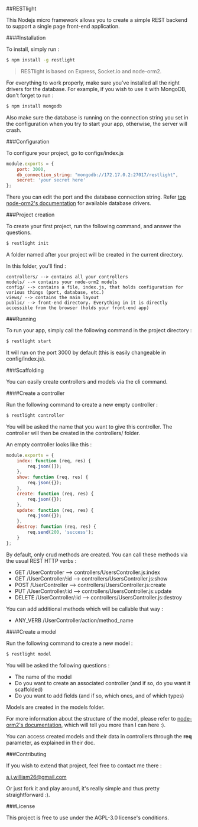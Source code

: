 ##RESTlight

This Nodejs micro framework allows you to create a simple REST backend to support a single page front-end application.

####Installation

To install, simply run :

```sh
$ npm install -g restlight
```

> RESTlight is based on Express, Socket.io and node-orm2.

For everything to work properly, make sure you've installed all the right drivers for the database.
For example, if you wish to use it with MongoDB, don't forget to run :

```sh
$ npm install mongodb
```

Also make sure the database is running on the connection string you set in the configuration
when you try to start your app, otherwise, the server will crash.

###Configuration

To configure your project, go to configs/index.js

```javascript
module.exports = {
    port: 3000,
    db_connection_string: "mongodb://172.17.0.2:27017/restlight",
    secret: 'your secret here'
};
```

There you can edit the port and the database connection string. Refer [top node-orm2's documentation][1] for available
database drivers.

###Project creation

To create your first project, run the following command, and answer the questions.

```sh
$ restlight init
```

A folder named after your project will be created in the current directory.

In this folder, you'll find :

    controllers/ --> contains all your controllers
    models/ --> contains your node-orm2 models
    config/ --> contains a file, index.js, that holds configuration for various things (port, database, etc.)
    views/ --> contains the main layout
    public/ --> front-end directory. Everything in it is directly accessible from the browser (holds your front-end app)

###Running

To run your app, simply call the following command in the project directory :

```sh
$ restlight start
```

It will run on the port 3000 by default (this is easily changeable in config/index.js).

###Scaffolding

You can easily create controllers and models via the cli command.

####Create a controller

Run the following command to create a new empty controller :

```sh
$ restlight controller
```

You will be asked the name that you want to give this controller. The controller will then be created in the controllers/
folder.

An empty controller looks like this :

```javascript
module.exports = {
    index: function (req, res) {
        req.json([]);
    },
    show: function (req, res) {
        req.json({});
    },
    create: function (req, res) {
        req.json({});
    },
    update: function (req, res) {
        req.json({});
    },
    destroy: function (req, res) {
        req.send(200, 'success');
    }
};
```

By default, only crud methods are created. You can call these methods via the usual REST HTTP verbs :

- GET /UserController --> controllers/UsersController.js:index
- GET /UserController/:id --> controllers/UsersController.js:show
- POST /UserController --> controllers/UsersController.js:create
- PUT /UserController/:id --> controllers/UsersController.js:update
- DELETE /UserController/:id --> controllers/UsersController.js:destroy

You can add additional methods which will be callable that way :

- ANY_VERB /UserController/action/method_name


####Create a model

Run the following command to create a new model :

```sh
$ restlight model
```

You will be asked the following questions :

- The name of the model
- Do you want to create an associated controller (and if so, do you want it scaffolded)
- Do you want to add fields (and if so, which ones, and of which types)

Models are created in the models folder.

For more information about the structure of the model, please refer to [node-orm2's documentation][1], which will tell you
more than I can here :).

You can access created models and their data in controllers through the **req** parameter, as explained in their doc.

###Contributing

If you wish to extend that project, feel free to contact me there :

a.j.william26@gmail.com

Or just fork it and play around, it's really simple and thus pretty straightforward :).

###License

This project is free to use under the AGPL-3.0 license's conditions.

[1]:https://github.com/dresende/node-orm2
